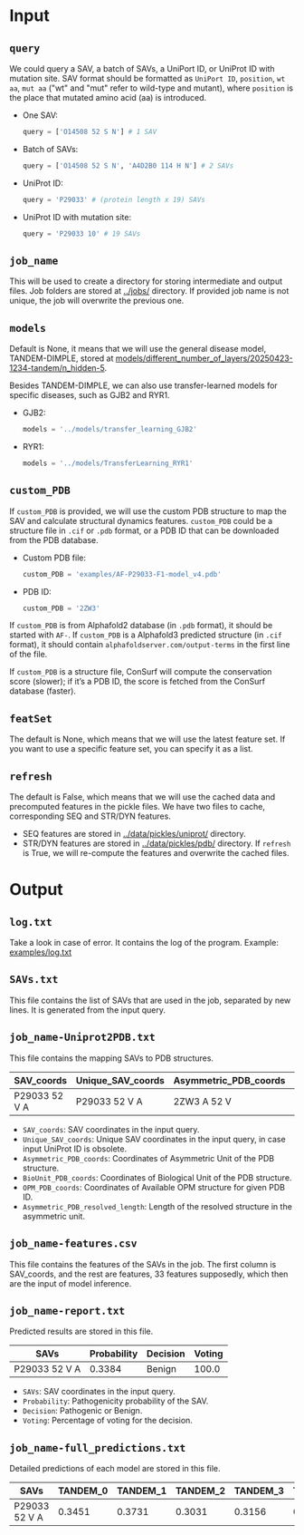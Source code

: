 # Input

## `query`

We could query a SAV, a batch of SAVs, a UniPort ID, or UniProt ID with mutation site. 
SAV format should be formatted as `UniPort ID`, `position`, `wt aa`, `mut aa` ("wt" and "mut" refer to wild-type and mutant), where `position` is the place that mutated amino acid (aa) is introduced.

*   One SAV: 
    ```python
    query = ['O14508 52 S N'] # 1 SAV
    ```
*   Batch of SAVs:
    ```python
    query = ['O14508 52 S N', 'A4D2B0 114 H N'] # 2 SAVs
    ```
*   UniProt ID:
    ```python
    query = 'P29033' # (protein length x 19) SAVs
    ```

*   UniProt ID with mutation site:
    ```python
    query = 'P29033 10' # 19 SAVs
    ```

## `job_name`

This will be used to create a directory for storing intermediate and output files. Job folders are stored at [../jobs/](../jobs/) directory. If provided job name is not unique, the job will overwrite the previous one.

## `models`

Default is None, it means that we will use the general disease model, TANDEM-DIMPLE, stored at [models/different_number_of_layers/20250423-1234-tandem/n_hidden-5](../models/different_number_of_layers/20250423-1234-tandem/n_hidden-5).

Besides TANDEM-DIMPLE, we can also use transfer-learned models for specific diseases, such as GJB2 and RYR1.
*   GJB2:
    ```python
    models = '../models/transfer_learning_GJB2'
    ```
*   RYR1:
    ```python
    models = '../models/TransferLearning_RYR1'
    ```

## `custom_PDB`

If `custom_PDB` is provided, we will use the custom PDB structure to map the SAV and calculate structural dynamics features. `custom_PDB` could be a structure file in `.cif` or `.pdb` format, or a PDB ID that can be downloaded from the PDB database.
*   Custom PDB file:
    ```python
    custom_PDB = 'examples/AF-P29033-F1-model_v4.pdb'
    ```
*   PDB ID:
    ```python
    custom_PDB = '2ZW3'
    ```

If `custom_PDB` is from Alphafold2 database (in `.pdb` format), it should be started with `AF-`. 
If `custom_PDB` is a Alphafold3 predicted structure (in `.cif` format), it should contain `alphafoldserver.com/output-terms` in the first line of the file.

If `custom_PDB` is a structure file, ConSurf will compute the conservation score (slower); if it’s a PDB ID, the score is fetched from the ConSurf database (faster).


## `featSet`

The default is None, which means that we will use the latest feature set.
If you want to use a specific feature set, you can specify it as a list.

## `refresh`

The default is False, which means that we will use the cached data and precomputed features in the pickle files.
We have two files to cache, corresponding SEQ and STR/DYN features. 

*   SEQ features are stored in [../data/pickles/uniprot/](../data/pickles/uniprot/) directory.
*   STR/DYN features are stored in [../data/pickles/pdb/](../data/pickles/pdb/) directory.
If `refresh` is True, we will re-compute the features and overwrite the cached files.

# Output

## `log.txt`

Take a look in case of error. It contains the log of the program.
Example: [examples/log.txt](../examples/log.txt)

## `SAVs.txt`

This file contains the list of SAVs that are used in the job, separated by new lines.
It is generated from the input query.

## `job_name-Uniprot2PDB.txt`

This file contains the mapping SAVs to PDB structures.

| SAV_coords        | Unique_SAV_coords | Asymmetric_PDB_coords | BioUnit_PDB_coords    | OPM_PDB_coords     | Asymmetric_PDB_resolved_length |
|------------------|-------------------|------------------------|------------------------|--------------------|-------------------------------|
| P29033 52 V A     | P29033 52 V A      | 2ZW3 A 52 V            | 2ZW3 A 52 V 1          | 2ZW3 A 52 V        | 216                           |

*   `SAV_coords`: SAV coordinates in the input query.
*   `Unique_SAV_coords`: Unique SAV coordinates in the input query, in case input UniProt ID is obsolete.
*   `Asymmetric_PDB_coords`: Coordinates of Asymmetric Unit of the PDB structure.
*   `BioUnit_PDB_coords`: Coordinates of Biological Unit of the PDB structure.
*   `OPM_PDB_coords`: Coordinates of Available OPM structure for given PDB ID.
*   `Asymmetric_PDB_resolved_length`: Length of the resolved structure in the asymmetric unit.

## `job_name-features.csv`
This file contains the features of the SAVs in the job. The first column is SAV_coords, and the rest are features, 33 features supposedly, which then are the input of model inference.

## `job_name-report.txt`
Predicted results are stored in this file. 

| SAVs             | Probability | Decision   | Voting |
|------------------|-------------|------------|--------|
| P29033 52 V A     | 0.3384      | Benign     | 100.0  |

*   `SAVs`: SAV coordinates in the input query.
*   `Probability`: Pathogenicity probability of the SAV.
*   `Decision`: Pathogenic or Benign. 
*   `Voting`: Percentage of voting for the decision.

## `job_name-full_predictions.txt`
Detailed predictions of each model are stored in this file.

| SAVs             | TANDEM_0 | TANDEM_1 | TANDEM_2 | TANDEM_3 | TANDEM_4 |
|------------------|----------|----------|----------|----------|----------|
| P29033 52 V A     | 0.3451   | 0.3731   | 0.3031   | 0.3156   | 0.3551   |


